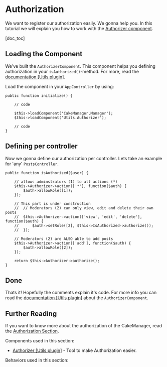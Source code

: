 Authorization
=============

We want to register our authorization easily. We gonna help you. In this tutorial we will explain you how to work with the [Authorizer component](docs/utils/1.0/components/authorizer).

[doc_toc]

Loading the Component
---------------------

We've built the `AuthorizerComponent`. This component helps you defining authorization in your `isAuthorized()`-method. For more, read the [documentation [Utils plugin]](http://cakemanager-utils.readthedocs.org/en/develop/components/authorizer/).

Load the component in your `AppController` by using:

    public function initialize() {
        
        // code
        
        $this->loadComponent('CakeManager.Manager');
        $this->loadComponent('Utils.Authorizer');
        
        // code
    }

Defining per controller
-----------------------

Now we gonna define our authorization per controller. Lets take an example for 'any' `PostsController`.

    public function isAuthorized($user) {
        
        // allows adminstrators (1) to all actions (*)
        $this->Authorizer->action(['*'], function($auth) {
            $auth->allowRole([1]);
        });
        
        // This part is under construction
        //  // Moderators (2) can only view, edit and delete their own posts
        //  $this->Authorizer->action(['view', 'edit', 'delete'], function($auth) {
        //      $auth->setRole([2], $this->IsAuthorized->authorize());
        //  });
        
        // Moderators (2) are ALSO able to add posts
        $this->Authorizer->action(['add'], function($auth) {
            $auth->allowRole([2]);
        });
        
        return $this->Authorizer->authorize();
    }

Done
----

Thats it! Hopefully the comments explain it's code. For more info you can read the [documentation [Utils plugin]](http://cakemanager-utils.readthedocs.org/en/develop/components/authorizer/) about the `AuthorizerComponent`.

Further Reading
---------------

If you want to know more about the authorization of the CakeManager, read the [Authorization Section](../authorization.md).

Components used in this section:

* [Authorizer [Utils plugin]](http://cakemanager-utils.readthedocs.org/en/develop/components/authorizer/) - Tool to make Authorization easier.

Behaviors used in this section:

